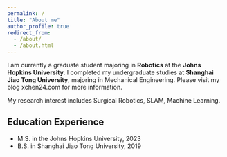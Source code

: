```yaml
---
permalink: /
title: "About me"
author_profile: true
redirect_from: 
  - /about/
  - /about.html
---
```


I am currently a graduate student majoring in **Robotics** at the **Johns Hopkins University**. 
I completed my undergraduate studies at **Shanghai Jiao Tong University**, majoring in Mechanical Engineering.
Please visit my blog xchen24.com for more information.

My research interest includes Surgical Robotics, SLAM, Machine Learning.

## Education Experience
* M.S. in the Johns Hopkins University, 2023
* B.S. in Shanghai Jiao Tong University, 2019



